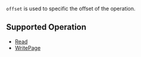 `offset` is used to specific the offset of the operation.

## Supported Operation

- [Read](../operations/storager/read.md)
- [WritePage](../operations/pager/write_page.md)

